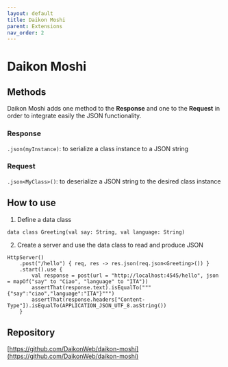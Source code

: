 ```yaml
---
layout: default
title: Daikon Moshi
parent: Extensions
nav_order: 2
---
```


# Daikon Moshi

## Methods
Daikon Moshi adds one method to the **Response** and one to the **Request** in order to integrate easily the JSON functionality.

### Response
`.json(myInstance)`: to serialize a class instance to a JSON string

### Request
`.json<MyClass>()`: to deserialize a JSON string to the desired class instance

## How to use
1. Define a data class
```
data class Greeting(val say: String, val language: String)
```

2. Create a server and use the data class to read and produce JSON
```
HttpServer()
    .post("/hello") { req, res -> res.json(req.json<Greeting>()) }
    .start().use {
        val response = post(url = "http://localhost:4545/hello", json = mapOf("say" to "Ciao", "language" to "ITA"))
        assertThat(response.text).isEqualTo("""{"say":"ciao","language":"ITA"}""")
        assertThat(response.headers["Content-Type"]).isEqualTo(APPLICATION_JSON_UTF_8.asString())
    }
```

## Repository
[https://github.com/DaikonWeb/daikon-moshi](https://github.com/DaikonWeb/daikon-moshi)
